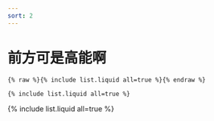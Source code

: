 ```yaml
---
sort: 2
---
```


# 前方可是高能啊

```
{% raw %}{% include list.liquid all=true %}{% endraw %}

{% include list.liquid all=true %}
```

{% include list.liquid all=true %}
